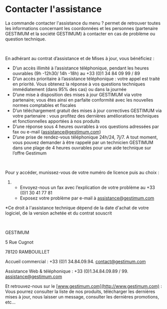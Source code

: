 # Contacter l'assistance

La commande contacter l'assistance du menu ? permet de retrouver toutes 
 les informations concernant les coordonnées et les personnes (partenaire 
 GESTIMUM et la société GESTIMUM) à contacter en cas de problème ou question 
 technique.


 


En adhérant au contrat d’assistance et de Mises à jour, vous bénéficiez 
 :


* D’un accès illimité à l’assistance téléphonique, pendant les heures 
 ouvrables (9h -12h30/ 14h -18h) au +33 (0)1 34 84 09 99 / 89
* D’un accès prioritaire à l’assistance téléphonique : votre appel 
 est traité en priorité. Vous obtenez la réponse à vos questions techniques 
 immédiatement (dans 95% des cas) ou dans la journée
* D’une mise à disposition des mises à jour GESTIMUM via votre partenaire; 
 vous êtes ainsi en parfaite conformité avec les nouvelles normes comptables 
 et fiscales
* D’un téléchargement gratuit des mises à jour correctives GESTIMUM 
 via votre partenaire : vous profitez des dernières améliorations techniques 
 et fonctionnelles apportées à nos produits
* D’une réponse sous 4 heures ouvrables à vos questions adressées 
 par fax ou e-mail (assistance@gestimum.com)
* D’une prise de rendez-vous téléphonique 24h/24, 7j/7. A tout moment, 
 vous pouvez demander à être rappelé par un technicien GESTIMUM dans 
 une plage de 4 heures ouvrables pour une aide technique sur l’offre 
 Gestimum


 


Pour y accéder, munissez-vous de votre numéro de licence puis 
 au choix :


1. * Envoyez-nous 
	 un fax avec l’explication de votre problème au +33 (0)1 30 41 
	 77 81
	* Exposez votre 
	 problème par e-mail à assistance@gestimum.com


\*Ce droit à l'assistance technique dépend de la date d'achat de votre 
 logiciel, de la version achetée et du contrat souscrit


 


GESTIMUM


5 Rue Cugnot


78120 RAMBOUILLET


Accueil commercial : +33 (0)1 34.84.09.94. [contact@gestimum.com](mailto:contact@gestimum.com)


Assistance Web & téléphonique : +33 (0)1.34.84.09.89 / 99. [assistance@gestimum.com](mailto:assistance@gestimum.com)


Et retrouvez-nous sur le [www.gestimum.com](http://www.gestimum.com) : 
 Vous pourrez consulter la liste de nos produits, télécharger les dernières 
 mises à jour, nous laisser un message, consulter les dernières promotions, 
 etc...


